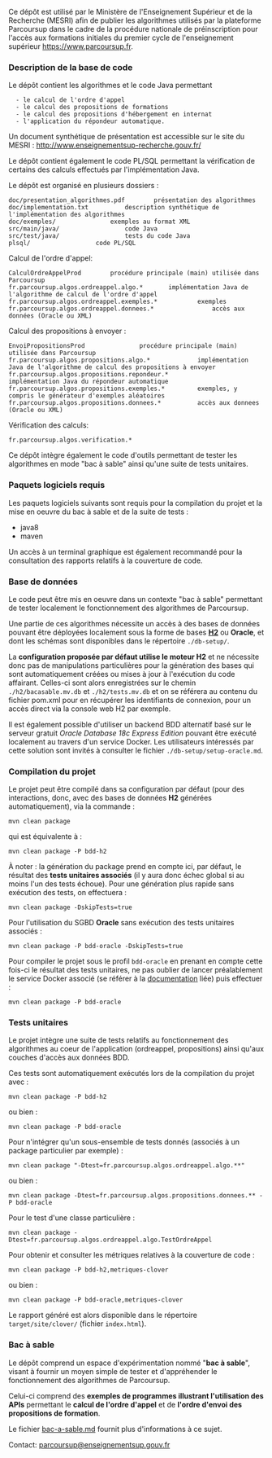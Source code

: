 Ce dépôt est utilisé par le Ministère de l'Enseignement Supérieur et de la Recherche (MESRI) afin de publier les algorithmes utilisés par la plateforme Parcoursup dans le cadre de la procédure nationale de préinscription pour l'accès aux formations initiales du premier cycle de l'enseignement supérieur https://www.parcoursup.fr.

### Description de la base de code

Le dépôt contient les algorithmes et le code Java permettant

      - le calcul de l'ordre d'appel
      - le calcul des propositions de formations
      - le calcul des propositions d'hébergement en internat
      - l'application du répondeur automatique.

Un document synthétique de présentation est accessible sur le site du MESRI : http://www.enseignementsup-recherche.gouv.fr/

Le dépôt contient également le code PL/SQL permettant
la vérification de certains des calculs effectués par l'implémentation Java.

Le dépôt est organisé en plusieurs dossiers :

    doc/presentation_algorithmes.pdf		présentation des algorithmes
    doc/implementation.txt			description synthétique de l'implémentation des algorithmes
    doc/exemples/				exemples au format XML
    src/main/java/					code Java
    src/test/java/					tests du code Java
    plsql/					code PL/SQL

Calcul de l'ordre d'appel:

    CalculOrdreAppelProd		procédure principale (main) utilisée dans Parcoursup
    fr.parcoursup.algos.ordreappel.algo.*		implémentation Java de l'algorithme de calcul de l'ordre d'appel
    fr.parcoursup.algos.ordreappel.exemples.*			exemples
    fr.parcoursup.algos.ordreappel.donnees.*				accès aux données (Oracle ou XML)

Calcul des propositions à envoyer :

    EnvoiPropositionsProd    	        procédure principale (main) utilisée dans Parcoursup
    fr.parcoursup.algos.propositions.algo.*				implémentation Java de l'algorithme de calcul des propositions à envoyer
    fr.parcoursup.algos.propositions.repondeur.*		        implémentation Java du répondeur automatique
    fr.parcoursup.algos.propositions.exemples.*			exemples, y compris le générateur d'exemples aléatoires
    fr.parcoursup.algos.propositions.donnees.*			accès aux donnees (Oracle ou XML)

Vérification des calculs:

    fr.parcoursup.algos.verification.*

Ce dépôt intègre également le code d'outils permettant de tester les algorithmes en mode "bac à sable" ainsi qu'une suite de tests unitaires.

### Paquets logiciels requis

Les paquets logiciels suivants sont requis pour la compilation du projet et la mise en oeuvre du bac à sable et de la suite de tests :

- java8
- maven

Un accès à un terminal graphique est également recommandé pour la consultation des rapports relatifs à la couverture de code.


### Base de données

Le code peut être mis en oeuvre dans un contexte "bac à sable"
permettant de tester localement le fonctionnement des algorithmes de Parcoursup.

Une partie de ces algorithmes nécessite un accès à des bases de données pouvant être déployées localement sous la forme
de bases **[H2](https://www.h2database.com)** ou **Oracle**, et dont les schémas sont disponibles dans le répertoire `./db-setup/`.

La **configuration proposée par défaut utilise le moteur H2** et ne nécessite donc pas de manipulations particulières pour la génération
des bases qui sont automatiquement créées ou mises à jour à l'exécution du code affairant. Celles-ci sont alors enregistrées sur le chemin
`./h2/bacasable.mv.db` et `./h2/tests.mv.db` et on se référera au contenu du fichier pom.xml pour en récupérer les identifiants de connexion,
pour un accès direct via la console web H2 par exemple.

Il est également possible d'utiliser un backend BDD alternatif basé sur le serveur gratuit *Oracle Database 18c Express Edition* pouvant
être exécuté localement au travers d'un service Docker. Les utilisateurs intéressés par cette solution sont invités à consulter le fichier
`./db-setup/setup-oracle.md`.


### Compilation du projet

Le projet peut être compilé dans sa configuration par défaut (pour des interactions, donc, avec des bases de données **H2** générées
automatiquement), via la commande :

```
mvn clean package
```

qui est équivalente à :

```
mvn clean package -P bdd-h2
```

À noter : la génération du package prend en compte ici, par défaut, le résultat des **tests unitaires associés** (il y aura donc échec global
si au moins l'un des tests échoue). Pour une génération plus rapide sans exécution des tests, on effectuera :

```
mvn clean package -DskipTests=true
```

Pour l'utilisation du SGBD **Oracle** sans exécution des tests unitaires associés :

```
mvn clean package -P bdd-oracle -DskipTests=true
```

Pour compiler le projet sous le profil `bdd-oracle` en prenant en compte cette fois-ci le résultat des tests unitaires, ne pas oublier
de lancer préalablement le service Docker associé (se référer à la [documentation](./db-setup/setup-oracle.md) liée)
puis effectuer :

```
mvn clean package -P bdd-oracle
```

### Tests unitaires

Le projet intègre une suite de tests relatifs au fonctionnement des algorithmes au coeur de l'application (ordreappel, propositions)
ainsi qu'aux couches d'accès aux données BDD.

Ces tests sont automatiquement exécutés lors de la compilation du projet avec :

```
mvn clean package -P bdd-h2
```

ou bien :

```
mvn clean package -P bdd-oracle
```

Pour n'intégrer qu'un sous-ensemble de tests donnés (associés à un package particulier par exemple) :

```
mvn clean package "-Dtest=fr.parcoursup.algos.ordreappel.algo.**"
```

ou bien :

```
mvn clean package -Dtest=fr.parcoursup.algos.propositions.donnees.** -P bdd-oracle
```

Pour le test d'une classe particulière :

```
mvn clean package -Dtest=fr.parcoursup.algos.ordreappel.algo.TestOrdreAppel
```

Pour obtenir et consulter les métriques relatives à la couverture de code :

```
mvn clean package -P bdd-h2,metriques-clover
```

ou bien :

```
mvn clean package -P bdd-oracle,metriques-clover
```

Le rapport généré est alors disponible dans le répertoire `target/site/clover/` (fichier `index.html`).


### Bac à sable

Le dépôt comprend un espace d'expérimentation nommé "**bac à sable**", visant à fournir un moyen simple de tester et d'appréhender le fonctionnement des algorithmes de Parcoursup.

Celui-ci comprend des **exemples de programmes illustrant l'utilisation des APIs** permettant le **calcul de l'ordre d'appel** et de **l'ordre d'envoi des propositions de formation**.

Le fichier [bac-a-sable.md](bac-a-sable.md) fournit plus d'informations à ce sujet.


Contact: parcoursup@enseignementsup.gouv.fr
